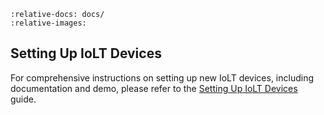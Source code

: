 ```{include} ../CONTRIBUTING.md
:relative-docs: docs/
:relative-images:
```

## Setting Up IoLT Devices

For comprehensive instructions on setting up new IoLT devices, including documentation and demo, please refer to the [Setting Up IoLT Devices](devices/setup_iolt_devices.md) guide.
